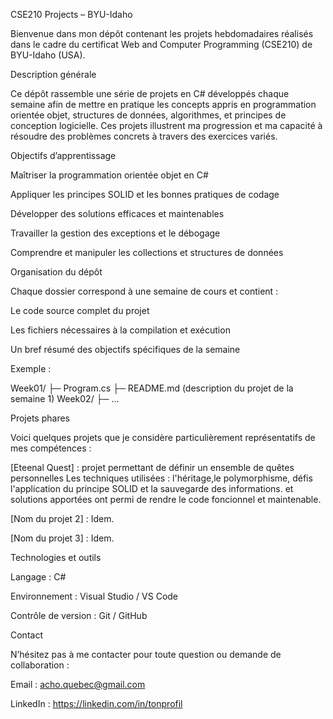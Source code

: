 
CSE210 Projects – BYU-Idaho

Bienvenue dans mon dépôt contenant les projets hebdomadaires réalisés dans le cadre du certificat Web and Computer Programming (CSE210) de BYU-Idaho (USA).

Description générale

Ce dépôt rassemble une série de projets en C# développés chaque semaine afin de mettre en pratique les concepts appris en programmation orientée objet, structures de données, algorithmes, et principes de conception logicielle. Ces projets illustrent ma progression et ma capacité à résoudre des problèmes concrets à travers des exercices variés.

Objectifs d’apprentissage

Maîtriser la programmation orientée objet en C#

Appliquer les principes SOLID et les bonnes pratiques de codage

Développer des solutions efficaces et maintenables

Travailler la gestion des exceptions et le débogage

Comprendre et manipuler les collections et structures de données


Organisation du dépôt

Chaque dossier correspond à une semaine de cours et contient :

Le code source complet du projet

Les fichiers nécessaires à la compilation et exécution

Un bref résumé des objectifs spécifiques de la semaine


Exemple :

Week01/
  ├─ Program.cs
  ├─ README.md (description du projet de la semaine 1)
Week02/
  ├─ ...

Projets phares

Voici quelques projets que je considère particulièrement représentatifs de mes compétences :

[Eteenal Quest] : projet permettant de définir un ensemble de quêtes personnelles
Les techniques utilisées : l'héritage,le polymorphisme, défis l'application du principe SOLID et la sauvegarde des informations.
et solutions apportées ont permi de rendre le code foncionnel et maintenable.

[Nom du projet 2] : Idem.

[Nom du projet 3] : Idem.


Technologies et outils

Langage : C#

Environnement : Visual Studio / VS Code

Contrôle de version : Git / GitHub


Contact

N’hésitez pas à me contacter pour toute question ou demande de collaboration :

Email : acho.quebec@gmail.com

LinkedIn : https://linkedin.com/in/tonprofil
